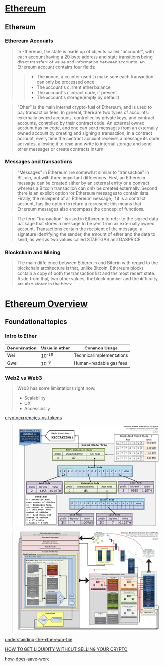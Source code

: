 # [Ethereum](https://ethereum.org/669c9e2e2027310b6b3cdce6e1c52962/Ethereum_Whitepaper_-_Buterin_2014.pdf)

## Ethereum
### Ethereum Accounts
> In Ethereum, the state is made up of objects called "accounts", with each account having a 20-byte address and state transitions being direct transfers of value and information between accounts. An Ethereum account contains four fields:
>>- The nonce, a counter used to make sure each transaction can only be processed once
>>- The account's current ether balance
>>- The account's contract code, if present
>>- The account's storage(empty by default)

> "Ether" is the main internal crypto-fuel of Ethereum, and is used to pay transaction fees. In general, there are two types of accounts: externally owned accounts, controlled by private keys, and contract accounts, controlled by their contract code. An external owned account has no code, and one can send messages from an externally owned account by creating and signing a transaction; in a contract account, every time the contract account receives a message its code activates, allowing it to read and write to internal storage and send other messages or create contracts in turn.  

### Messages and transactions
> "Messages" in Ethereum are somewhat similar to "transaction" in Bitcoin, but with three important differences. First, an Ethereum message can be created either by an external entity or a contract, whereas a Bitcoin transaction can only be created externally. Second, there is an explicit option for Ethereum messages to contain data. Finally, the receipent of an Ethereum message, if it is a contract account, has the option to return a represent; this means that Ethereum messages also encompass the concept of functions. 

> The term "transaction" is used in Ethereum to refer to the signed data package that stores a message to be sent from an externally owned account. Transactions contain the recipient of the message, a signature identifying the sender, the amount of ether and the data to send, as well as two values called STARTGAS and GASPRICE.

### Blockchain and Mining
> The main difference between Ethereum and Bitcoin with regard to the blockchain architecture is that, unlike Bitcoin, Ethereum blocks contain a copy of both the transaction list and the most recent state. Aside from that, two other values, the block number and the difficulty, are also stored in the block.



# [Ethereum Overview](https://ethereum.org/en/developers/docs/)
## Foundational topics
### Intro to Ether
| Denomination| Value in ether | Common Usage
| ----------- | -------------- | -----------
| Wei         |     $10^{-18}$ | Technical implementations
| Gwei        |      $10^{-9}$ | Human-readable gas fees


### Web2 vs Web3
> Web3 has some limiatations right now:
>- Scalability 
>- UX
>- Accessibility

[cryptocurrencies-vs-tokens](https://theface.com/life/cryptocurrencies-vs-tokens-the-difference-bitcoin-digital-money-finance)

> ![](img/YZGxe.png)

> ![](img/afWDt.jpeg)

[understanding-the-ethereum-trie](https://easythereentropy.wordpress.com/2014/06/04/understanding-the-ethereum-trie/)

[HOW TO GET LIQUIDITY WITHOUT SELLING YOUR CRYPTO](https://www.ledger.com/academy/defi-borrowing-or-how-to-get-liquidity-without-selling-your-crypto)

[how-does-aave-work](https://coinmarketcap.com/alexandria/article/how-does-aave-work)